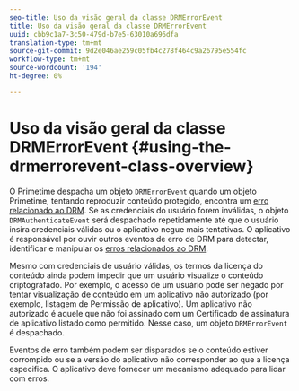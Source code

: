 ```yaml
---
seo-title: Uso da visão geral da classe DRMErrorEvent
title: Uso da visão geral da classe DRMErrorEvent
uuid: cbb9c1a7-3c50-479d-b7e5-63010a696dfa
translation-type: tm+mt
source-git-commit: 9d2e046ae259c05fb4c278f464c9a26795e554fc
workflow-type: tm+mt
source-wordcount: '194'
ht-degree: 0%

---
```



# Uso da visão geral da classe DRMErrorEvent {#using-the-drmerrorevent-class-overview}

O Primetime despacha um objeto `DRMErrorEvent` quando um objeto Primetime, tentando reproduzir conteúdo protegido, encontra um [erro relacionado ao DRM](https://help.adobe.com/en_US/primetime/drm/index.html#reference-DRM_Client_Error_Messages). Se as credenciais do usuário forem inválidas, o objeto `DRMAuthenticateEvent` será despachado repetidamente até que o usuário insira credenciais válidas ou o aplicativo negue mais tentativas. O aplicativo é responsável por ouvir outros eventos de erro de DRM para detectar, identificar e manipular os [erros relacionados ao DRM](https://help.adobe.com/en_US/primetime/drm/index.html#reference-DRM_Client_Error_Messages).

Mesmo com credenciais de usuário válidas, os termos da licença do conteúdo ainda podem impedir que um usuário visualize o conteúdo criptografado. Por exemplo, o acesso de um usuário pode ser negado por tentar visualização de conteúdo em um aplicativo não autorizado (por exemplo, listagem de Permissão de aplicativo). Um aplicativo não autorizado é aquele que não foi assinado com um Certificado de assinatura de aplicativo listado como permitido. Nesse caso, um objeto `DRMErrorEvent` é despachado.

Eventos de erro também podem ser disparados se o conteúdo estiver corrompido ou se a versão do aplicativo não corresponder ao que a licença especifica. O aplicativo deve fornecer um mecanismo adequado para lidar com erros.

